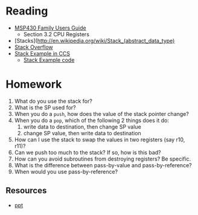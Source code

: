 # Reading

- [MSP430 Family Users Guide](/382/datasheets/msp430_msp430x2xx_family_users_guide.pdf)
    - Section 3.2 CPU Registers
- [Stacks](http://en.wikipedia.org/wiki/Stack_(abstract_data_type)  
- [Stack Overflow](http://en.wikipedia.org/wiki/Stack_overflow)
- [Stack Example in CCS](Lesson10_Stack_Example_in_CCS.pptx)
    - [Stack Example code](Lesson10_Stack_Example.asm)

# Homework

1. What do you use the stack for?
1. What is the SP used for?
1. When you do a `push`, how does the value of the stack pointer change?
1. When you do a `pop`, which of the following 2 things does it do:
    1. write data to destination, then change SP value
    1. change SP value, then write data to destination
1. How can I use the stack to swap the values in two registers (say r10, r11)?
1. Can we push too much to the stack? If so, how is this bad?
1. How can you avoid subroutines from destroying registers? Be specific.
1. What is the difference between pass-by-value and pass-by-reference?
1. When would you use pass-by-reference?

## Resources

- [ppt](Lsn9-10.pptx)
